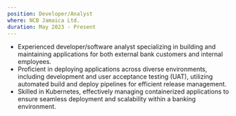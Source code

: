 ```yaml
---
position: Developer/Analyst
where: NCB Jamaica Ltd.
duration: May 2023 - Present
---
```


- Experienced developer/software analyst specializing in building and maintaining applications for both external bank customers and internal employees.
- Proficient in deploying applications across diverse environments, including development and user acceptance testing (UAT), utilizing automated build and deploy pipelines for efficient release management.
- Skilled in Kubernetes, effectively managing containerized applications to ensure seamless deployment and scalability within a banking environment.
